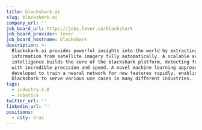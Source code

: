 ```yaml
---
title: blackshark.ai
slug: blackshark.ai
company_url: ''
job_board_url: https://jobs.lever.co/blackshark
job_board_provider: lever
job_board_hostname: blackshark
description: >-
  Blackshark.ai provides powerful insights into the world by extracting
  information from satellite imagery fully automatically. A scalable artificial
  intelligence builds the core of the blackshark platform, detecting features
  with incredible precision and speed. A novel machine learning approach was
  developed to train a neural network for new features rapidly, enabling
  blackshark to serve various use cases in many different industries.
tags:
  - industry-4.0
  - robotics
twitter_url: ''
linkedin_url: ''
positions:
  - city: Graz
---
```

